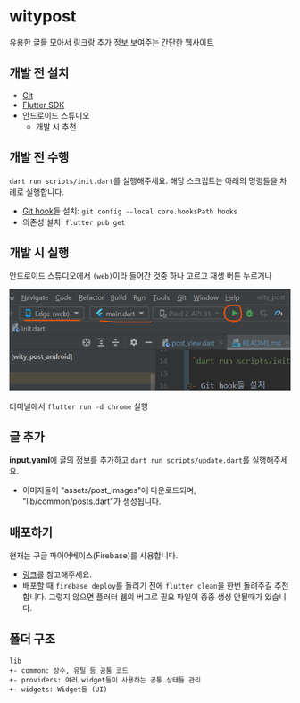 # witypost

유용한 글들 모아서 링크랑 추가 정보 보여주는 간단한 웹사이트

## 개발 전 설치

- [Git](https://git-scm.com/)
- [Flutter SDK](https://flutter.dev/)
- 안드로이드 스튜디오
  - 개발 시 추천

## 개발 전 수행

`dart run scripts/init.dart`를 실행해주세요. 해당 스크립트는 아래의 명령들을 차례로 실행합니다.

- [Git hook](https://velog.io/@tjdgus0528/Git-hooks-%EC%9D%B4%EB%9E%80-Husky-lint-staged)들 설치: `git config --local core.hooksPath hooks`
- 의존성 설치: `flutter pub get`

## 개발 시 실행

안드로이드 스튜디오에서 `(web)`이라 들어간 것중 하나 고르고 재생 버튼 누르거나

![studio](screenshot_run_studio.png)

터미널에서 `flutter run -d chrome` 실행

## 글 추가

**input.yaml**에 글의 정보를 추가하고 `dart run scripts/update.dart`를 실행해주세요.
- 이미지들이 "assets/post_images"에 다운로드되며, "lib/common/posts.dart"가 생성됩니다.

## 배포하기

현재는 구글 파이어베이스(Firebase)를 사용합니다.
- [링크](https://docs.flutter.dev/deployment/web#deploying-to-firebase-hosting)를 참고해주세요.
- 배포할 때 `firebase deploy`를 돌리기 전에 `flutter clean`을 한번 돌려주길 추천합니다. 그렇지 않으면 플러터 웹의 버그로 필요 파일이 종종 생성 안될때가 있습니다.

## 폴더 구조

```text
lib
+- common: 상수, 유틸 등 공통 코드
+- providers: 여러 widget들이 사용하는 공통 상태들 관리
+- widgets: Widget들 (UI)
```

